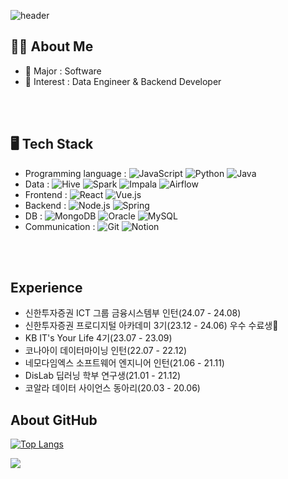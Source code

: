 ![header](https://capsule-render.vercel.app/api?type=waving&color=FFFF99&height=300&section=header&text=Hi👋%20I'm%20seohee&fontSize=50&animation=fadeIn&fontAlignY=30&desc=🐥Consistently%20Growing%20Developer🤓&descAlignY=51&descAlign=50)


## 🙋‍♀️ About Me
- 🔭 Major : Software
- 🌱 Interest : Data Engineer & Backend Developer
<!-- - 🏆 Goal : Steadily Grow Step By Step 
- 🧠 Philosophy : Go The Distance & Knock It Out Of The Park
- 👩‍💻 The developer I want to be : A Needed Developer & Desired To Work With💁‍♀️

- 🏷️ Final Vocabulary : Exceed -->

<br>
<br>

## 🖥️ Tech Stack
- Programming language : ![JavaScript](https://img.shields.io/badge/-JavaScript-F7DF1E?style=flat&logo=JavaScript&logoColor=black) ![Python](https://img.shields.io/badge/-Python-3776AB?style=flat&logo=Python&logoColor=white) ![Java](https://img.shields.io/badge/-Java-007396?style=flat&logo=Java&logoColor=white)
- Data : ![Hive](https://img.shields.io/badge/-Hive-FBAF00?style=flat&logo=Apache-Hive&logoColor=white) ![Spark](https://img.shields.io/badge/-Spark-E25A1C?style=flat&logo=Apache-S) ![Impala](https://img.shields.io/badge/-Impala-5B4638?style=flat&logo=Apache-Impala&logoColor=white) ![Airflow](https://img.shields.io/badge/-Airflow-017CEE?style=flat&logo=Apache-Airflow&logoColor=white)
- Frontend : ![React](https://img.shields.io/badge/-React-61DAFB?style=flat&logo=React&logoColor=white) ![Vue.js](https://img.shields.io/badge/-Vue.js-4FC08D?style=flat&logo=Vue.js&logoColor=white)
- Backend : ![Node.js](https://img.shields.io/badge/-Node.js-339933?style=flat&logo=Node.js&logoColor=white) ![Spring](https://img.shields.io/badge/-Spring-6DB33F?style=flat&logo=Spring&logoColor=white)
- DB : ![MongoDB](https://img.shields.io/badge/-MongoDB-47A248?style=flat&logo=MongoDB&logoColor=white) ![Oracle](https://img.shields.io/badge/-Oracle-F80000?style=flat&logo=Oracle&logoColor=white) ![MySQL](https://img.shields.io/badge/-MySQL-4479A1?logo=mysql&logoColor=white)
- Communication : ![Git](https://img.shields.io/badge/-Git-F05032?style=flat&logo=git&logoColor=white) ![Notion](https://img.shields.io/badge/-Notion-000000?style=flat&logo=Notion&logoColor=white)


<br>
<br>
    
## Experience
- 신한투자증권 ICT 그룹 금융시스템부 인턴(24.07 - 24.08)
- 신한투자증권 프로디지털 아카데미 3기(23.12 - 24.06) 우수 수료생🥇
- KB IT's Your Life 4기(23.07 - 23.09)
- 코나아이 데이터마이닝 인턴(22.07 - 22.12)
- 네모다임엑스 소프트웨어 엔지니어 인턴(21.06 - 21.11)
- DisLab 딥러닝 학부 연구생(21.01 - 21.12)
- 코알라 데이터 사이언스 동아리(20.03 - 20.06)
    
    
    

## About GitHub

[![Top Langs](https://github-readme-stats.vercel.app/api/top-langs/?username=seohee99&layout=compact)](https://github.com/seohee99/github-readme-stats)
<!-- ![Anurag's GitHub stats](https://github-readme-stats.vercel.app/api?username=seohee99&hide=contribs,prs&show_icons=true&theme=rose_pine) -->

<a href="https://github.com/seohee99"><img src="https://hits.seeyoufarm.com/api/count/incr/badge.svg?url=https%3A%2F%2Fgithub.com%2Fseondal&count_bg=%23000000&title_bg=%23000000&icon=github.svg&icon_color=%23E7E7E7&title=GitHub&edge_flat=false)"/></a>
